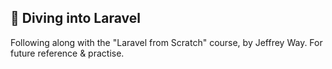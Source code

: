 ## 🌊 Diving into Laravel
Following along with the "Laravel from Scratch" course, by Jeffrey Way. For future reference & practise. 